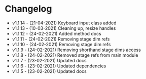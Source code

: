 # Changelog

- v1.1.14 - (21-04-2021) Keyboard input class added
- v1.1.13 - (10-03-2021) Cleaning up, resize handles
- v1.1.12 - (24-02-2021) Added method docs
- v1.1.11 - (24-02-2021) Removing stage dim refs
- v1.1.10 - (24-02-2021) Removing stage dim refs
- v1.1.9 - (24-02-2021) Removing shorthand stage dims access
- v1.1.8 - (24-02-2021) Removed stage refs from main module
- v1.1.7 - (23-02-2021) Updated docs
- v1.1.6 - (23-02-2021) Updated dependencies
- v1.1.5 - (23-02-2021) Updated docs

